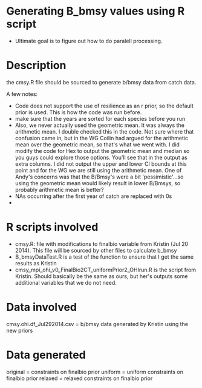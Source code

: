 Generating B_bmsy values using R script
=====================
* Ultimate goal is to figure out how to do paralell processing.


Description
===========
the cmsy.R file should be sourced to generate b/bmsy data from catch data.

A few notes: 
* Code does not support the use of resilience as an r prior, so the default prior is used. This is how the code was run before.
* make sure that the years are sorted for each species before you run
* Also, we never actually used the geometric mean. It was always the arithmetic mean. I double checked this in the code. Not sure where that confusion came in, but in the WG Coilin had argued for the arithmetic mean over the geometric mean, so that's what we went with. I did modify the code for Hex to output the geometric mean and median so you guys could explore those options. You'll see that in the output as extra columns. I did not output the upper and lower CI bounds at this point and for the WG we are still using the arithmetic mean. One of Andy's concerns was that the B/Bmsy's were a bit 'pessimistic'...so using the geometric mean would likely result in lower B/Bmsys, so probably arithmetic mean is better?
*  NAs occurring after the first year of catch are replaced with 0s 
* 

R scripts involved
==================
* cmsy.R: file with modifications to finalbio variable from Kristin (Jul 20 2014).  This file will be sourced by other files to calculate b_bmsy
* B_bmsyDataTest.R is a test of the function to ensure that I get the same results as Kristin
* cmsy_mpi_ohi_v0_FinalBio2CT_uniformPrior2_OHIrun.R is the script from Kristin.  Should basically be the same as ours, but her's outputs some additional variables that we do not need.

Data involved
==================
cmsy.ohi.df_Jul292014.csv = b/bmsy data generated by Kristin using the new priors

Data generated
==================
original = constraints on finalbio prior
uniform = uniform constraints on finalbio prior
relaxed = relaxed constraints on finalbio prior